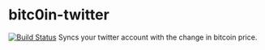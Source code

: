 # bitc0in-twitter
[![Build Status](https://travis-ci.com/dgnsrekt/bitc0in-twitter.svg?branch=master)](https://travis-ci.com/dgnsrekt/bitc0in-twitter)
Syncs your twitter account with the change in bitcoin price.

